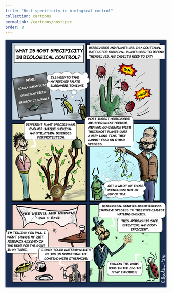 ```yaml
---
title: "Host specificity in biological control"
collection: cartoons
permalink: /cartoons/hostspec
order: 8
---
```


![](/images/host_specificity.png)
